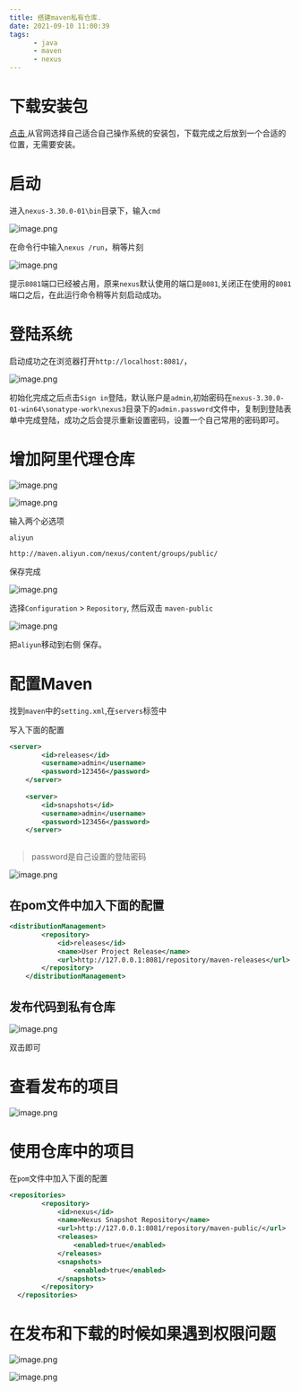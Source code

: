 ```yaml
---
title: 搭建maven私有仓库.
date: 2021-09-10 11:00:39
tags:
      - java
      - maven
      - nexus
---
```


# 下载安装包

[点击
](https://www.sonatype.com/product/repository-oss-download)从官网选择自己适合自己操作系统的安装包，下载完成之后放到一个合适的位置，无需要安装。

# 启动
 进入`nexus-3.30.0-01\bin`目录下，输入`cmd`
 
![image.png](https://p9-juejin.byteimg.com/tos-cn-i-k3u1fbpfcp/01b5e22cbf7b40eab4fd704115ec0571~tplv-k3u1fbpfcp-watermark.image)

在命令行中输入`nexus /run`，稍等片刻

![image.png](https://p9-juejin.byteimg.com/tos-cn-i-k3u1fbpfcp/b42cdcc5df0c4b8984e295c7b439f852~tplv-k3u1fbpfcp-watermark.image)

提示`8081`端口已经被占用，原来`nexus`默认使用的端口是`8081`,关闭正在使用的`8081`端口之后，在此运行命令稍等片刻启动成功。
# 登陆系统

启动成功之在浏览器打开`http://localhost:8081/`，


![image.png](https://p6-juejin.byteimg.com/tos-cn-i-k3u1fbpfcp/fba587f47f764e12ab8c0ffcabb0cc67~tplv-k3u1fbpfcp-watermark.image)

初始化完成之后点击`Sign in`登陆，默认账户是`admin`,初始密码在`nexus-3.30.0-01-win64\sonatype-work\nexus3`目录下的`admin.password`文件中，复制到登陆表单中完成登陆，成功之后会提示重新设置密码，设置一个自己常用的密码即可。
# 增加阿里代理仓库

![image.png](https://p1-juejin.byteimg.com/tos-cn-i-k3u1fbpfcp/34ad4efa144a49af9265d1404d499f61~tplv-k3u1fbpfcp-watermark.image)

![image.png](https://p1-juejin.byteimg.com/tos-cn-i-k3u1fbpfcp/76920d2ca8264380b167b2a5de96257d~tplv-k3u1fbpfcp-watermark.image)

输入两个必选项

`aliyun`

`http://maven.aliyun.com/nexus/content/groups/public/`

保存完成

![image.png](https://p9-juejin.byteimg.com/tos-cn-i-k3u1fbpfcp/6c7f21c6038943d5abf204b3ff4cb3e9~tplv-k3u1fbpfcp-watermark.image)

选择`Configuration` > `Repository`, 然后双击 `maven-public`

![image.png](https://p6-juejin.byteimg.com/tos-cn-i-k3u1fbpfcp/3ce1038d21464c519b207d2b7c650e01~tplv-k3u1fbpfcp-watermark.image)

 把`aliyun`移动到右侧 保存。
 # 配置Maven
 
找到`maven`中的`setting.xml`,在`servers`标签中

写入下面的配置
```xml
<server>
        <id>releases</id>
        <username>admin</username>
        <password>123456</password>
    </server>
    
    <server>
        <id>snapshots</id>
        <username>admin</username>
        <password>123456</password>
    </server>
 
```
 > password是自己设置的登陆密码
 

![image.png](https://p6-juejin.byteimg.com/tos-cn-i-k3u1fbpfcp/8d5387e245e049c5833b26feedeb3f86~tplv-k3u1fbpfcp-watermark.image)


## 在pom文件中加入下面的配置

``` xml
<distributionManagement>
        <repository>
            <id>releases</id>
            <name>User Project Release</name>
            <url>http://127.0.0.1:8081/repository/maven-releases</url>
        </repository>
    </distributionManagement>
```

## 发布代码到私有仓库


![image.png](https://p6-juejin.byteimg.com/tos-cn-i-k3u1fbpfcp/10c8548941ca45779f197fd35aa41513~tplv-k3u1fbpfcp-watermark.image)

双击即可

# 查看发布的项目


![image.png](https://p9-juejin.byteimg.com/tos-cn-i-k3u1fbpfcp/ad834c71a6d540b1aaaa92a580ab7ae7~tplv-k3u1fbpfcp-watermark.image)
# 使用仓库中的项目

在`pom`文件中加入下面的配置

```xml
<repositories>
        <repository>
            <id>nexus</id>
            <name>Nexus Snapshot Repository</name>
            <url>http://127.0.0.1:8081/repository/maven-public/</url>
            <releases>
                <enabled>true</enabled>
            </releases>
            <snapshots>
                <enabled>true</enabled>
            </snapshots>
        </repository>
  </repositories>
```
# 在发布和下载的时候如果遇到权限问题


![image.png](https://p1-juejin.byteimg.com/tos-cn-i-k3u1fbpfcp/79dac5d8a27a4ba3a8e20cd605d19c2e~tplv-k3u1fbpfcp-watermark.image)


![image.png](https://p3-juejin.byteimg.com/tos-cn-i-k3u1fbpfcp/6f1f5bd879b4448f960cdba9000820bc~tplv-k3u1fbpfcp-watermark.image)
